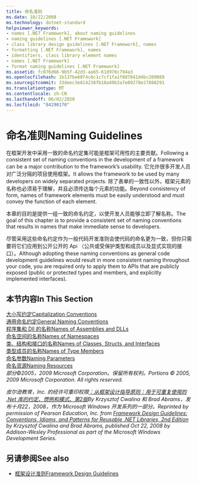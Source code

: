 ```yaml
---
title: 命名准则
ms.date: 10/22/2008
ms.technology: dotnet-standard
helpviewer_keywords:
- names [.NET Framework], about naming guidelines
- naming guidelines [.NET Framework]
- class library design guidelines [.NET Framework], names
- formatting [.NET Framework], names
- identifiers, class library element names
- names [.NET Framework]
- format naming guidelines [.NET Framework]
ms.assetid: fc076d66-9b5f-42d3-aa65-61d970c794a3
ms.openlocfilehash: 1b137be60f4c8c1c7cf1fa1f807841d4bc209089
ms.sourcegitcommit: 33deec3e814238fb18a49b2a7e89278e27888291
ms.translationtype: MT
ms.contentlocale: zh-CN
ms.lasthandoff: 06/02/2020
ms.locfileid: "84290170"
---
```

# <a name="naming-guidelines"></a><span data-ttu-id="159c7-102">命名准则</span><span class="sxs-lookup"><span data-stu-id="159c7-102">Naming Guidelines</span></span>
<span data-ttu-id="159c7-103">在框架开发中采用一致的命名约定集可能是框架可用性的主要贡献。</span><span class="sxs-lookup"><span data-stu-id="159c7-103">Following a consistent set of naming conventions in the development of a framework can be a major contribution to the framework’s usability.</span></span> <span data-ttu-id="159c7-104">它允许很多开发人员对广泛分隔的项目使用框架。</span><span class="sxs-lookup"><span data-stu-id="159c7-104">It allows the framework to be used by many developers on widely separated projects.</span></span> <span data-ttu-id="159c7-105">除了表单的一致性以外，框架元素的名称也必须易于理解，并且必须传达每个元素的功能。</span><span class="sxs-lookup"><span data-stu-id="159c7-105">Beyond consistency of form, names of framework elements must be easily understood and must convey the function of each element.</span></span>  
  
 <span data-ttu-id="159c7-106">本章的目的是提供一组一致的命名约定，以使开发人员能够立即了解名称。</span><span class="sxs-lookup"><span data-stu-id="159c7-106">The goal of this chapter is to provide a consistent set of naming conventions that results in names that make immediate sense to developers.</span></span>  
  
 <span data-ttu-id="159c7-107">尽管采用这些命名约定作为一般代码开发准则会使代码的命名更为一致，但你只需要将它们应用到公开公开的 Api （公共或受保护类型和成员以及显式实现的接口）。</span><span class="sxs-lookup"><span data-stu-id="159c7-107">Although adopting these naming conventions as general code development guidelines would result in more consistent naming throughout your code, you are required only to apply them to APIs that are publicly exposed (public or protected types and members, and explicitly implemented interfaces).</span></span>  
  
## <a name="in-this-section"></a><span data-ttu-id="159c7-108">本节内容</span><span class="sxs-lookup"><span data-stu-id="159c7-108">In This Section</span></span>  
 [<span data-ttu-id="159c7-109">大小写约定</span><span class="sxs-lookup"><span data-stu-id="159c7-109">Capitalization Conventions</span></span>](capitalization-conventions.md)  
 [<span data-ttu-id="159c7-110">通用命名约定</span><span class="sxs-lookup"><span data-stu-id="159c7-110">General Naming Conventions</span></span>](general-naming-conventions.md)  
 [<span data-ttu-id="159c7-111">程序集和 Dll 的名称</span><span class="sxs-lookup"><span data-stu-id="159c7-111">Names of Assemblies and DLLs</span></span>](names-of-assemblies-and-dlls.md)  
 [<span data-ttu-id="159c7-112">命名空间的名称</span><span class="sxs-lookup"><span data-stu-id="159c7-112">Names of Namespaces</span></span>](names-of-namespaces.md)  
 [<span data-ttu-id="159c7-113">类、结构和接口的名称</span><span class="sxs-lookup"><span data-stu-id="159c7-113">Names of Classes, Structs, and Interfaces</span></span>](names-of-classes-structs-and-interfaces.md)  
 [<span data-ttu-id="159c7-114">类型成员的名称</span><span class="sxs-lookup"><span data-stu-id="159c7-114">Names of Type Members</span></span>](names-of-type-members.md)  
 [<span data-ttu-id="159c7-115">命名参数</span><span class="sxs-lookup"><span data-stu-id="159c7-115">Naming Parameters</span></span>](naming-parameters.md)  
 [<span data-ttu-id="159c7-116">命名资源</span><span class="sxs-lookup"><span data-stu-id="159c7-116">Naming Resources</span></span>](naming-resources.md)  
 <span data-ttu-id="159c7-117">*部分©2005，2009 Microsoft Corporation。保留所有权利。*</span><span class="sxs-lookup"><span data-stu-id="159c7-117">*Portions © 2005, 2009 Microsoft Corporation. All rights reserved.*</span></span>  
  
 <span data-ttu-id="159c7-118">*皮尔逊教育，Inc. 的经许可重印权限[：从框架设计指导原则：用于可重复使用的 .Net 库的约定、惯例和模式、第2版](https://www.informit.com/store/framework-design-guidelines-conventions-idioms-and-9780321545619)By Krzysztof Cwalina 和 Brad Abrams，发布十月22，2008，作为 Microsoft Windows 开发系列的一部分。*</span><span class="sxs-lookup"><span data-stu-id="159c7-118">*Reprinted by permission of Pearson Education, Inc. from [Framework Design Guidelines: Conventions, Idioms, and Patterns for Reusable .NET Libraries, 2nd Edition](https://www.informit.com/store/framework-design-guidelines-conventions-idioms-and-9780321545619) by Krzysztof Cwalina and Brad Abrams, published Oct 22, 2008 by Addison-Wesley Professional as part of the Microsoft Windows Development Series.*</span></span>  
  
## <a name="see-also"></a><span data-ttu-id="159c7-119">另请参阅</span><span class="sxs-lookup"><span data-stu-id="159c7-119">See also</span></span>

- [<span data-ttu-id="159c7-120">框架设计准则</span><span class="sxs-lookup"><span data-stu-id="159c7-120">Framework Design Guidelines</span></span>](index.md)
